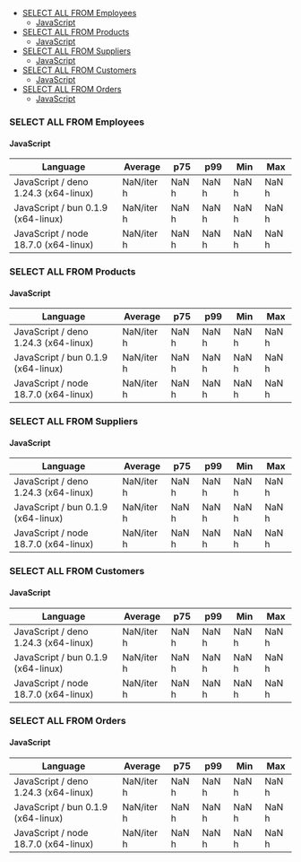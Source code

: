 - [SELECT ALL FROM Employees](#sqlite-SELECT-ALL-FROM-Employees)
    - [JavaScript](#sqlite-SELECT-ALL-FROM-Employees-javascript)
- [SELECT ALL FROM Products](#sqlite-SELECT-ALL-FROM-Products)
    - [JavaScript](#sqlite-SELECT-ALL-FROM-Products-javascript)
- [SELECT ALL FROM Suppliers](#sqlite-SELECT-ALL-FROM-Suppliers)
    - [JavaScript](#sqlite-SELECT-ALL-FROM-Suppliers-javascript)
- [SELECT ALL FROM Customers](#sqlite-SELECT-ALL-FROM-Customers)
    - [JavaScript](#sqlite-SELECT-ALL-FROM-Customers-javascript)
- [SELECT ALL FROM Orders](#sqlite-SELECT-ALL-FROM-Orders)
    - [JavaScript](#sqlite-SELECT-ALL-FROM-Orders-javascript)

### <a name="sqlite-SELECT-ALL-FROM-Employees">SELECT ALL FROM Employees</a>

#### <a name="sqlite-SELECT-ALL-FROM-Employees-javascript">JavaScript</a>

| Language                             | Average    | p75   | p99   | Min   | Max   |
| ------------------------------------ | ---------- | ----- | ----- | ----- | ----- |
| JavaScript / deno 1.24.3 (x64-linux) | NaN/iter h | NaN h | NaN h | NaN h | NaN h |
| JavaScript / bun 0.1.9 (x64-linux)   | NaN/iter h | NaN h | NaN h | NaN h | NaN h |
| JavaScript / node 18.7.0 (x64-linux) | NaN/iter h | NaN h | NaN h | NaN h | NaN h |

### <a name="sqlite-SELECT-ALL-FROM-Products">SELECT ALL FROM Products</a>

#### <a name="sqlite-SELECT-ALL-FROM-Products-javascript">JavaScript</a>

| Language                             | Average    | p75   | p99   | Min   | Max   |
| ------------------------------------ | ---------- | ----- | ----- | ----- | ----- |
| JavaScript / deno 1.24.3 (x64-linux) | NaN/iter h | NaN h | NaN h | NaN h | NaN h |
| JavaScript / bun 0.1.9 (x64-linux)   | NaN/iter h | NaN h | NaN h | NaN h | NaN h |
| JavaScript / node 18.7.0 (x64-linux) | NaN/iter h | NaN h | NaN h | NaN h | NaN h |

### <a name="sqlite-SELECT-ALL-FROM-Suppliers">SELECT ALL FROM Suppliers</a>

#### <a name="sqlite-SELECT-ALL-FROM-Suppliers-javascript">JavaScript</a>

| Language                             | Average    | p75   | p99   | Min   | Max   |
| ------------------------------------ | ---------- | ----- | ----- | ----- | ----- |
| JavaScript / deno 1.24.3 (x64-linux) | NaN/iter h | NaN h | NaN h | NaN h | NaN h |
| JavaScript / bun 0.1.9 (x64-linux)   | NaN/iter h | NaN h | NaN h | NaN h | NaN h |
| JavaScript / node 18.7.0 (x64-linux) | NaN/iter h | NaN h | NaN h | NaN h | NaN h |

### <a name="sqlite-SELECT-ALL-FROM-Customers">SELECT ALL FROM Customers</a>

#### <a name="sqlite-SELECT-ALL-FROM-Customers-javascript">JavaScript</a>

| Language                             | Average    | p75   | p99   | Min   | Max   |
| ------------------------------------ | ---------- | ----- | ----- | ----- | ----- |
| JavaScript / deno 1.24.3 (x64-linux) | NaN/iter h | NaN h | NaN h | NaN h | NaN h |
| JavaScript / bun 0.1.9 (x64-linux)   | NaN/iter h | NaN h | NaN h | NaN h | NaN h |
| JavaScript / node 18.7.0 (x64-linux) | NaN/iter h | NaN h | NaN h | NaN h | NaN h |

### <a name="sqlite-SELECT-ALL-FROM-Orders">SELECT ALL FROM Orders</a>

#### <a name="sqlite-SELECT-ALL-FROM-Orders-javascript">JavaScript</a>

| Language                             | Average    | p75   | p99   | Min   | Max   |
| ------------------------------------ | ---------- | ----- | ----- | ----- | ----- |
| JavaScript / deno 1.24.3 (x64-linux) | NaN/iter h | NaN h | NaN h | NaN h | NaN h |
| JavaScript / bun 0.1.9 (x64-linux)   | NaN/iter h | NaN h | NaN h | NaN h | NaN h |
| JavaScript / node 18.7.0 (x64-linux) | NaN/iter h | NaN h | NaN h | NaN h | NaN h |

